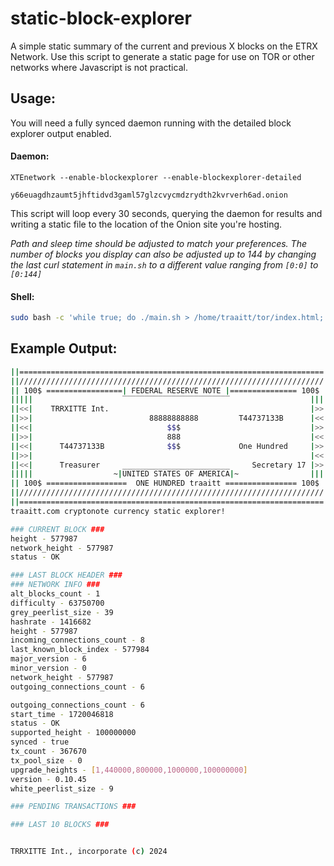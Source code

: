 # static-block-explorer

A simple static summary of the current and previous X blocks on the ETRX Network. Use this script to generate a static page for use on TOR or other networks where Javascript is not practical.

## Usage:

You will need a fully synced daemon running with the detailed block explorer output enabled.

#### Daemon:

```shell
XTEnetwork --enable-blockexplorer --enable-blockexplorer-detailed
```

```
y66euagdhzaumt5jhftidvd3gaml57glzcvycmdzrydth2kvrverh6ad.onion
```

This script will loop every 30 seconds, querying the daemon for results and writing a static file to the location of the Onion site you're hosting.

_Path and sleep time should be adjusted to match your preferences. The number of blocks you display can also be adjusted up to 144 by changing the last curl statement in `main.sh` to a different value ranging from `[0:0]` to `[0:144]`_

#### Shell:

```bash
sudo bash -c 'while true; do ./main.sh > /home/traaitt/tor/index.html; sleep 23; done'

```

## Example Output:

```bash
||====================================================================||
||////////////////////////////////////////////////////////////////////||
|| 100$ =================| FEDERAL RESERVE NOTE |=============== 100$ ||
|||||                    ‾‾‾‾‾‾‾‾‾‾‾‾‾‾‾‾‾‾‾‾‾‾‾‾                  |||||
||<<|    TRRXITTE Int.                                             |>>||
||>>|                          88888888888         T44737133B      |<<||
||<<|                              $$$                             |>>||
||>>|                              888                             |<<||
||<<|      T44737133B              $$$             One Hundred     |>>||
||>>|                                                              |<<||
||<<|      Treasurer     ________________________     Secretary 17 |>>||
|||||                  ~|UNITED STATES OF AMERICA|~                |||||
|| 100$ ==================  ONE HUNDRED traaitt ================ 100$ ||
||////////////////////////////////////////////////////////////////////||
||====================================================================||
traaitt.com cryptonote currency static explorer!

### CURRENT BLOCK ###
height - 577987
network_height - 577987
status - OK

### LAST BLOCK HEADER ###
### NETWORK INFO ###
alt_blocks_count - 1
difficulty - 63750700
grey_peerlist_size - 39
hashrate - 1416682
height - 577987
incoming_connections_count - 8
last_known_block_index - 577984
major_version - 6
minor_version - 0
network_height - 577987
outgoing_connections_count - 6

outgoing_connections_count - 6
start_time - 1720046818
status - OK
supported_height - 100000000
synced - true
tx_count - 367670
tx_pool_size - 0
upgrade_heights - [1,440000,800000,1000000,100000000]
version - 0.10.45
white_peerlist_size - 9

### PENDING TRANSACTIONS ###

### LAST 10 BLOCKS ###


TRRXITTE Int., incorporate (c) 2024